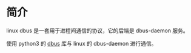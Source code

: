 # 简介

linux dbus 是一套用于进程间通信的协议，它的后端是 dbus-daemon 服务。

使用 python3 的 [dbus](https://dbus.freedesktop.org/doc/dbus-python/) 库与 linux 的 dbus-daemon 进行通信。
